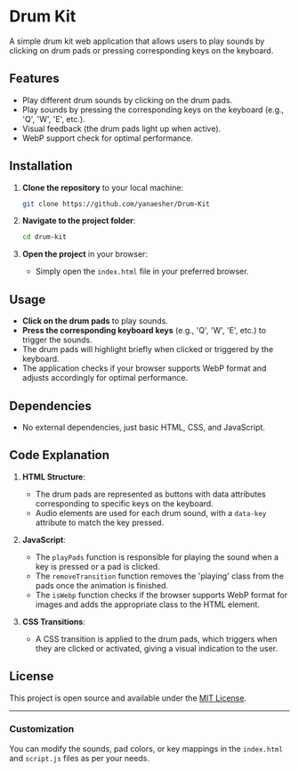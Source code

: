 # Drum Kit

A simple drum kit web application that allows users to play sounds by clicking on drum pads or pressing corresponding keys on the keyboard.

## Features

- Play different drum sounds by clicking on the drum pads.
- Play sounds by pressing the corresponding keys on the keyboard (e.g., 'Q', 'W', 'E', etc.).
- Visual feedback (the drum pads light up when active).
- WebP support check for optimal performance.

## Installation

1. **Clone the repository** to your local machine:
   ```bash
   git clone https://github.com/yanaesher/Drum-Kit
   ```

2. **Navigate to the project folder**:
   ```bash
   cd drum-kit
   ```

3. **Open the project** in your browser:
   - Simply open the `index.html` file in your preferred browser.

## Usage

- **Click on the drum pads** to play sounds.
- **Press the corresponding keyboard keys** (e.g., 'Q', 'W', 'E', etc.) to trigger the sounds.
- The drum pads will highlight briefly when clicked or triggered by the keyboard.
- The application checks if your browser supports WebP format and adjusts accordingly for optimal performance.

## Dependencies

- No external dependencies, just basic HTML, CSS, and JavaScript.

## Code Explanation

1. **HTML Structure**: 
   - The drum pads are represented as buttons with data attributes corresponding to specific keys on the keyboard.
   - Audio elements are used for each drum sound, with a `data-key` attribute to match the key pressed.
   
2. **JavaScript**:
   - The `playPads` function is responsible for playing the sound when a key is pressed or a pad is clicked.
   - The `removeTransition` function removes the 'playing' class from the pads once the animation is finished.
   - The `isWebp` function checks if the browser supports WebP format for images and adds the appropriate class to the HTML element.

3. **CSS Transitions**:
   - A CSS transition is applied to the drum pads, which triggers when they are clicked or activated, giving a visual indication to the user.

## License

This project is open source and available under the [MIT License](LICENSE).

---

### Customization

You can modify the sounds, pad colors, or key mappings in the `index.html` and `script.js` files as per your needs.
